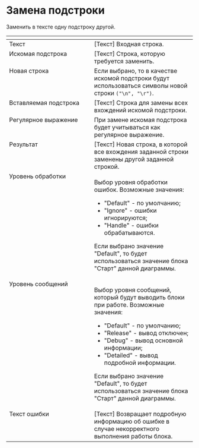 # Замена подстроки

Заменить в тексте одну подстроку другой.

<table data-header-hidden><thead><tr><th width="262" valign="top"></th><th width="300" valign="top"></th></tr></thead><tbody><tr><td valign="top">Текст</td><td valign="top">[Текст] Входная строка.</td></tr><tr><td valign="top">Искомая подстрока</td><td valign="top">[Текст] Строка, которую требуется заменить.</td></tr><tr><td valign="top">Новая строка</td><td valign="top">Если выбрано, то в качестве искомой подстроки будут использоваться символы новой строки <code>("\n", "\r")</code>.</td></tr><tr><td valign="top">Вставляемая подстрока</td><td valign="top">[Текст] Строка для замены всех вхождений искомой подстроки.</td></tr><tr><td valign="top">Регулярное выражение</td><td valign="top">При замене искомая подстрока будет учитываться как регулярное выражение.</td></tr><tr><td valign="top">Результат</td><td valign="top">[Текст] Новая строка, в которой все вхождения заданной строки заменены другой заданной строкой.</td></tr><tr><td valign="top">Уровень обработки</td><td valign="top"><p>Выбор уровня обработки ошибок. Возможные значения: </p><ul><li>"Default" - по умолчанию; </li><li>"Ignore" - ошибки игнорируются; </li><li>"Handle" - ошибки обрабатываются. </li></ul><p>Если выбрано значение "Default", то будет использоваться значение блока "Старт" данной диаграммы.</p></td></tr><tr><td valign="top">Уровень сообщений</td><td valign="top"><p>Выбор уровня сообщений, который будут выводить блоки при работе. Возможные значения: </p><ul><li>"Default" - по умолчанию; </li><li>"Release" - вывод отключен; </li><li>"Debug" - вывод основной информации; </li><li>"Detailed" - вывод подробной информации. </li></ul><p>Если выбрано значение "Default", то будет использоваться значение блока "Старт" данной диаграммы.</p></td></tr><tr><td valign="top">Текст ошибки</td><td valign="top">[Текст] Возвращает подробную информацию об ошибке в случае некорректного выполнения работы блока.</td></tr></tbody></table>
